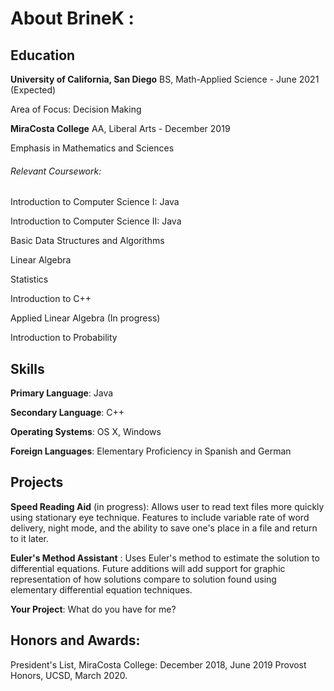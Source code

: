 # About BrineK :

## Education

**University of California, San Diego** BS, Math-Applied Science - June 2021 (Expected)

Area of Focus: Decision Making

**MiraCosta College** AA, Liberal Arts - December 2019

Emphasis in Mathematics and Sciences

###### Relevant Coursework:
Introduction to Computer Science I: Java

Introduction to Computer Science II: Java 

Basic Data Structures and Algorithms 

Linear Algebra 

Statistics 

Introduction to C++ 

Applied Linear Algebra (In progress)

Introduction to Probability

## Skills
**Primary Language**: Java

**Secondary Language**: C++

**Operating Systems**: OS X, Windows

**Foreign Languages**: Elementary Proficiency in Spanish and German

## Projects
**Speed Reading Aid** (in progress): Allows user to read text files more quickly using stationary eye technique. Features
to include variable rate of word delivery, night mode, and the ability to save one's place in a file and return to it 
later. 

**Euler's Method Assistant** : Uses Euler's method to estimate the solution to differential equations. Future additions
will add support for graphic representation of how solutions compare to solution found using elementary differential 
equation techniques.

**Your Project**: What do you have for me?

## Honors and Awards:
  President's List, MiraCosta College:  December 2018, June 2019
  Provost Honors, UCSD, March 2020.
